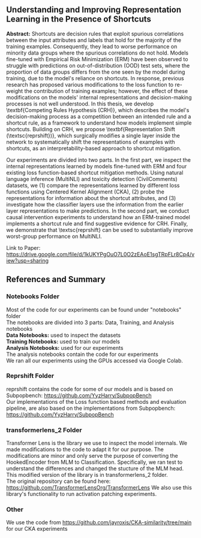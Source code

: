 ## Understanding and Improving Representation Learning in the Presence of Shortcuts
**Abstract:** Shortcuts are decision rules that exploit spurious correlations between the input attributes and labels that hold for the majority of the training examples. Consequently, they lead to worse performance on minority data groups where the spurious correlations do not hold. Models fine-tuned with Empirical Risk Minimization (ERM) have been observed to struggle with predictions on out-of-distribution (OOD) test sets, where the proportion of data groups differs from the one seen by the model during training, due to the model's reliance on shortcuts. In response, previous research has proposed various modifications to the loss function to re-weight the contribution of training examples; however, the effect of these modifications on the models' internal representations and decision-making processes is not well understood. In this thesis, we develop \textbf{Competing Rules Hypothesis (CRH)}, which describes the model's decision-making process as a competition between an intended rule and a shortcut rule, as a framework to understand how models implement simple shortcuts. Building on CRH, we propose \textbf{Representation Shift (\textsc{reprshift})}, which surgically modifies a single layer inside the network to systematically shift the representations of examples with shortcuts, as an interpretability-based approach to shortcut mitigation. 

Our experiments are divided into two parts. In the first part, we inspect the internal representations learned by models fine-tuned with ERM and four existing loss function-based shortcut mitigation methods. Using natural language inference (MultiNLI) and toxicity detection (CivilComments) datasets, we ($1$) compare the representations learned by different loss functions using Centered Kernel Alignment (CKA), ($2$) probe the representations for information about the shortcut attributes, and ($3$) investigate how the classifier layers use the information from the earlier layer representations to make predictions. In the second part, we conduct causal intervention experiments to understand how an ERM-trained model implements a shortcut rule and find suggestive evidence for CRH. Finally, we demonstrate that \textsc{reprshift} can be used to substantially improve worst-group performance on MultiNLI.

Link to Paper: https://drive.google.com/file/d/1kUKYPgOuO7L0O2zEAoE1sgTRpFLr8Cp4/view?usp=sharing

## References and Summary
### Notebooks Folder
Most of the code for our experiments can be found under "notebooks" folder <br>
The notebooks are divided into 3 parts: Data, Training, and Analysis notebooks <br>
**Data Notebooks:**  used to inspect the datasets <br>
**Training Notebooks:** used to train our models <br>
**Analysis Notebooks:** used for our experiments <br>
The analysis notebooks contain the code for our experiments <br>
We ran all our experiments using the GPUs accessed via Google Colab.

### Reprshift Folder
reprshift contains the code for some of our models and is based on Subpopbench: https://github.com/YyzHarry/SubpopBench <br>
Our implementations of the Loss function based methods and evaluation pipeline, are also based on the implementations from Subpopbench:  https://github.com/YyzHarry/SubpopBench

### transformerlens_2 Folder
Transformer Lens is the library we use to inspect the model internals. We made modifications to the code to adapt it for our purpose. The modifications are minor and only serve the purpose of converting the HookedEncoder from MLM to Classification. Specifically, we ran test to understand the differences and changed the stucture of the MLM head. This modified version of the library is in transformerlens_2 folder.  <br>
The original repository can be found here: https://github.com/TransformerLensOrg/TransformerLens
We also use this library's functionality to run activation patching experiments. 

### Other
We use the code from https://github.com/jayroxis/CKA-similarity/tree/main for our CKA experiments
